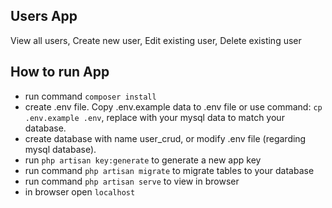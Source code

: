 ## Users App
View all users,
Create new user,
Edit existing user,
Delete existing user

## How to run App

* run command `composer install`
* create .env file. Copy .env.example data to .env file or use command: `cp .env.example .env`, replace with your mysql data to match your database.
* create database with name user_crud, or modify .env file (regarding mysql database).
* run `php artisan key:generate` to generate a new app key
* run command `php artisan migrate` to migrate tables to your database
* run command `php artisan serve` to view in browser
* in browser open `localhost`
